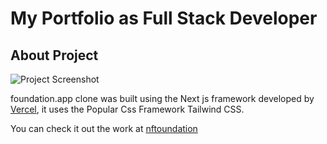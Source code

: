 # My Portfolio as Full Stack Developer



## About Project

![Project Screenshot](portfolio.png)

 foundation.app clone was built using the Next js framework developed by [Vercel](https://vercel.com), it uses the Popular Css Framework Tailwind CSS.



You can check it out the work at [nftoundation](https://nftoundation.vercel.app/)


